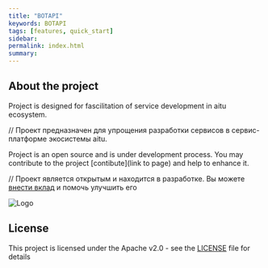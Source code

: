 ```yaml
---
title: "BOTAPI"
keywords: BOTAPI
tags: [features, quick_start]
sidebar: 
permalink: index.html
summary:
---
```


## About the project
Project is designed for fascilitation of service development in aitu ecosystem.

// Проект предназначен для упрощения разработки сервисов в сервис-платформе экосистемы aitu.

Project is an open source and is under development process. You may contribute to the project [contibute](link to page) and help to enhance it.

// Проект является открытым и находится в разработке. Вы можете [внести вклад](pages/information/contribution.md) и помочь улучшить его

![Logo](images/Aitulogo.png "Logo")



## License

This project is licensed under the Apache v2.0 - see the [LICENSE](https://github.com/btsdigital/bot-api-contract/blob/master/LICENSE) file for details


